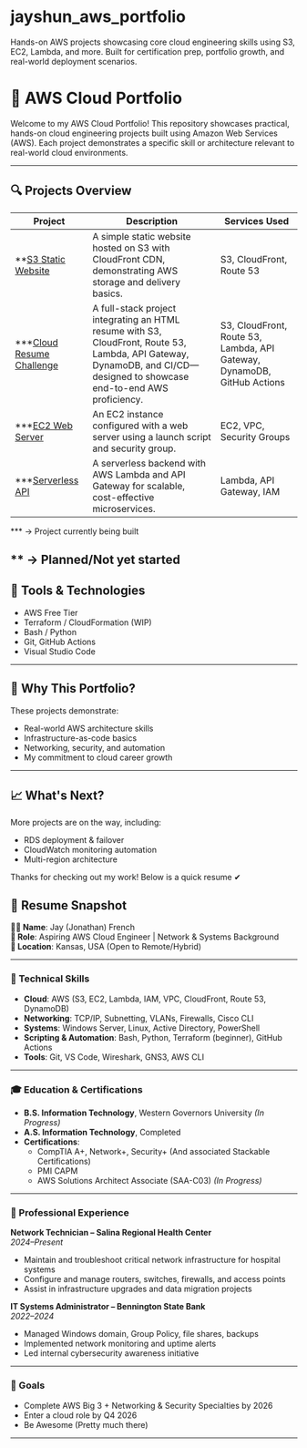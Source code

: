 # jayshun_aws_portfolio
Hands-on AWS projects showcasing core cloud engineering skills using S3, EC2, Lambda, and more. Built for certification prep, portfolio growth, and real-world deployment scenarios.

# 🧠 AWS Cloud Portfolio

Welcome to my AWS Cloud Portfolio! This repository showcases practical, hands-on cloud engineering projects built using Amazon Web Services (AWS). Each project demonstrates a specific skill or architecture relevant to real-world cloud environments.

---

## 🔍 Projects Overview

| Project | Description | Services Used |
|--------|-------------|----------------|
| **[S3 Static Website](./s3-static-website) | A simple static website hosted on S3 with CloudFront CDN, demonstrating AWS storage and delivery basics. | S3, CloudFront, Route 53 |
| ***[Cloud Resume Challenge](./cloud-resume-challenge) | A full-stack project integrating an HTML resume with S3, CloudFront, Route 53, Lambda, API Gateway, DynamoDB, and CI/CD—designed to showcase end-to-end AWS proficiency. | S3, CloudFront, Route 53, Lambda, API Gateway, DynamoDB, GitHub Actions |
| ***[EC2 Web Server](./ec2-webserver) | An EC2 instance configured with a web server using a launch script and security group. | EC2, VPC, Security Groups |
| ***[Serverless API](./lambda-api-gateway) | A serverless backend with AWS Lambda and API Gateway for scalable, cost-effective microservices. | Lambda, API Gateway, IAM |

*** -> Project currently being built

** -> Planned/Not yet started
---

## 🧰 Tools & Technologies
- AWS Free Tier
- Terraform / CloudFormation (WIP)
- Bash / Python
- Git, GitHub Actions
- Visual Studio Code

---

## 📌 Why This Portfolio?
These projects demonstrate:
- Real-world AWS architecture skills
- Infrastructure-as-code basics
- Networking, security, and automation
- My commitment to cloud career growth

---

## 📈 What's Next?
More projects are on the way, including:
- RDS deployment & failover
- CloudWatch monitoring automation
- Multi-region architecture

Thanks for checking out my work! Below is a quick resume ✔

## 📄 Resume Snapshot

**👨‍💻 Name**: Jay (Jonathan) French  
**🎯 Role**: Aspiring AWS Cloud Engineer | Network & Systems Background  
**📍 Location**: Kansas, USA (Open to Remote/Hybrid)

---

### 🔧 Technical Skills
- **Cloud**: AWS (S3, EC2, Lambda, IAM, VPC, CloudFront, Route 53, DynamoDB)
- **Networking**: TCP/IP, Subnetting, VLANs, Firewalls, Cisco CLI
- **Systems**: Windows Server, Linux, Active Directory, PowerShell
- **Scripting & Automation**: Bash, Python, Terraform (beginner), GitHub Actions
- **Tools**: Git, VS Code, Wireshark, GNS3, AWS CLI

---

### 🎓 Education & Certifications
- **B.S. Information Technology**, Western Governors University *(In Progress)*  
- **A.S. Information Technology**, Completed  
- **Certifications**:
  - CompTIA A+, Network+, Security+ (And associated Stackable Certifications)
  - PMI CAPM
  - AWS Solutions Architect Associate (SAA-C03) *(In Progress)*

---

### 💼 Professional Experience
**Network Technician – Salina Regional Health Center**  
*2024–Present*  
- Maintain and troubleshoot critical network infrastructure for hospital systems  
- Configure and manage routers, switches, firewalls, and access points  
- Assist in infrastructure upgrades and data migration projects

**IT Systems Administrator – Bennington State Bank**  
*2022–2024*  
- Managed Windows domain, Group Policy, file shares, backups  
- Implemented network monitoring and uptime alerts  
- Led internal cybersecurity awareness initiative

---

### 🚀 Goals
- Complete AWS Big 3 + Networking & Security Specialties by 2026  
- Enter a cloud role by Q4 2026  
- Be Awesome (Pretty much there)

---

